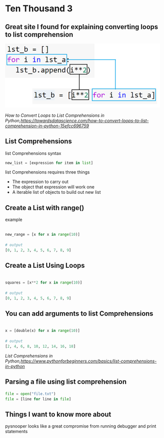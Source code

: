 # Ten Thousand 3

## Great site I found for explaining converting loops to list comprehension

![lc](img/lc.png)

<cite>How to Convert Loops to List Comprehensions in Python,https://towardsdatascience.com/how-to-convert-loops-to-list-comprehension-in-python-15efcc696759</cite>

## List Comprehensions

list Comprehensions syntax

```python
new_list = [expression for item in list]
```

list Comprehensions requires three things

- The expression to carry out
- The object that expression will work one
- A iterable list of objects to build out new list

## Create a List with range()

example

```python

new_range = [x for x in range(10)]

# output
[0, 1, 2, 3, 4, 5, 6, 7, 8, 9]

```

## Create a List Using Loops

```python

squares = [x**2 for x in range(10)]

# output
[0, 1, 2, 3, 4, 5, 6, 7, 8, 9]

```

## You can add arguments to list Comprehensions

```python

x = [double(x) for x in range(10)]

# output
[2, 4, 6, 8, 10, 12, 14, 16, 18]

```

<cite>List Comprehensions in Python,https://www.pythonforbeginners.com/basics/list-comprehensions-in-python</cite>

## Parsing a file using list comprehension

```python
file = open("file.txt")
file = [line for line in file]
```

## Things I want to know more about

pysnooper looks like a great compromise from running debugger and print statements
